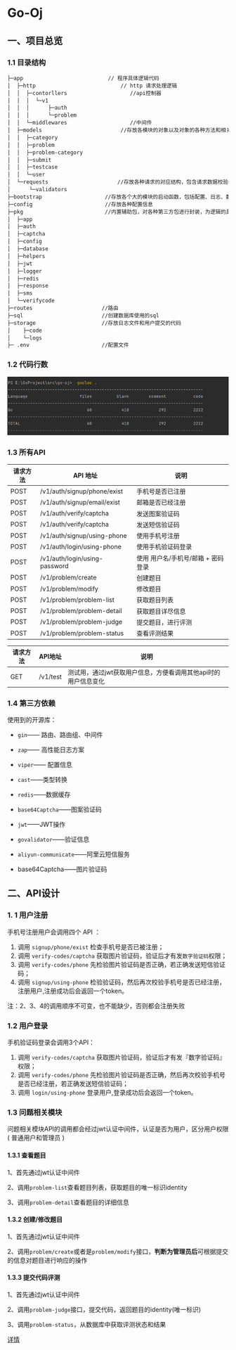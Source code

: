 # Go-Oj

## 一、项目总览

### 1.1 目录结构

```bash
├─app                           // 程序具体逻辑代码
│  ├─http                           // http 请求处理逻辑
│  │  ├─contorllers                    //api控制器
│  │  │  └─v1
│  │  │      ├─auth
│  │  │      └─problem
│  │  └─middlewares                    //中间件
│  ├─models                         //存放各模块的对象以及对象的各种方法和相关函数
│  │  ├─category
│  │  ├─problem
│  │  ├─problem-category
│  │  ├─submit
│  │  ├─testcase
│  │  └─user
│  └─requests                      //存放各种请求的对应结构，包含请求数据校验的逻辑
│      └─validators
├─bootstrap                    //存放各个大的模块的启动函数，包括配置、日志、数据库、路由的初始化
├─config                       //存放各种配置信息
├─pkg                          //内置辅助包，对各种第三方包进行封装，为逻辑的具体实现提供一些应用级的工具函数
│  ├─app
│  ├─auth
│  ├─captcha
│  ├─config
│  ├─database
│  ├─helpers
│  ├─jwt
│  ├─logger
│  ├─redis
│  ├─response
│  ├─sms
│  └─verifycode
├─routes                      //路由
├─sql                         //创建数据库使用的sql
├─storage                     //存放日志文件和用户提交的代码
│    ├─code
│    └─logs
├─ .env                       //配置文件

```

### 1.2 代码行数

![](.\images\1.png)

### 1.3 所有API

| 请求方法 | API 地址                      | 说明                               |
| -------- | ----------------------------- | ---------------------------------- |
| POST     | /v1/auth/signup/phone/exist   | 手机号是否已注册                   |
| POST     | /v1/auth/signup/email/exist   | 邮箱是否已经注册                   |
| POST     | /v1/auth/verify/captcha       | 发送图案验证码                     |
| POST     | /v1/auth/verify/captcha       | 发送短信验证码                     |
| POST     | /v1/auth/signup/using-phone   | 使用手机号注册                     |
| POST     | /v1/auth/login/using-phone    | 使用手机验证码登录                 |
| POST     | /v1/auth/login/using-password | 使用 用户名/手机号/邮箱 + 密码登录 |
| POST     | /v1/problem/create            | 创建题目                           |
| POST     | /v1/problem/modify            | 修改题目                           |
| POST     | /v1/problem/problem-list      | 获取题目列表                       |
| POST     | /v1/problem/problem-detail    | 获取题目详尽信息                   |
| POST     | /v1/problem/problem-judge     | 提交题目，进行评测                 |
| POST     | /v1/problem/problem-status    | 查看评测结果                       |



| 请求方法 | API地址  | 说明                                                         |
| -------- | -------- | ------------------------------------------------------------ |
| GET      | /v1/test | 测试用，通过jwt获取用户信息，方便看调用其他api时的用户信息变化 |

### 1.4 第三方依赖

使用到的开源库：

* `gin`—— 路由、路由组、中间件

* `zap`—— 高性能日志方案

* `viper`—— 配置信息

* `cast`——类型转换

* `redis`——数据缓存

* `base64Captcha`——图案验证码

* `jwt`——JWT操作

* `govalidator`——验证信息

* `aliyun-communicate`——阿里云短信服务

  

* base64Captcha——图片验证码

## 二、API设计

### 1. 1 用户注册

手机号注册用户会调用四个 API ：

1. 调用 `signup/phone/exist` 检查手机号是否已被注册；
2. 调用 `verify-codes/captcha` 获取图片验证码，验证后才有发`数字验证码`权限；
3. 调用 `verify-codes/phone` 先检验图片验证码是否正确，若正确发送短信验证码；
4. 调用 `signup/using-phone` 检验验证码，然后再次校验手机号是否已经注册，注册用户,注册成功后会返回一个token。

注：2、3、4的调用顺序不可变，也不能缺少，否则都会注册失败

### 1.2 用户登录

手机验证码登录会调用3个API：

1. 调用 `verify-codes/captcha` 获取图片验证码，验证后才有发『数字验证码』权限；
2. 调用 `verify-codes/phone` 先检验图片验证码是否正确，然后再次校验手机号是否已经注册，若正确发送短信验证码；
3. 调用 `login/using-phone` 登录用户,登录成功后会返回一个token。

### 1.3 问题相关模块

问题相关模块API的调用都会经过jwt认证中间件，认证是否为用户，区分用户权限( 普通用户和管理员 )

#### 1.3.1 查看题目

1、首先通过jwt认证中间件

2、调用`problem-list`查看题目列表，获取题目的唯一标识identity

3、调用`problem-detail`查看题目的详细信息

#### 1.3.2  创建/修改题目

1、首先通过jwt认证中间件

2、调用`problem/create`或者是`problem/modify`接口，**判断为管理员后**可根据提交的信息对题目进行响应的操作

#### 1.3.3 提交代码评测

1、首先通过jwt认证中间件

2、调用`problem-judge`接口，提交代码，返回题目的identity(唯一标识)

3、调用`problem-status`，从数据库中获取评测状态和结果

[详情](http://192.168.1.8:10393/shareDoc?issue=00ade2eed528a8a4bf6abd3b9ef579a7&target_id=0f9839ea-beb2-41e0-a791-846f18d3dbd4)

